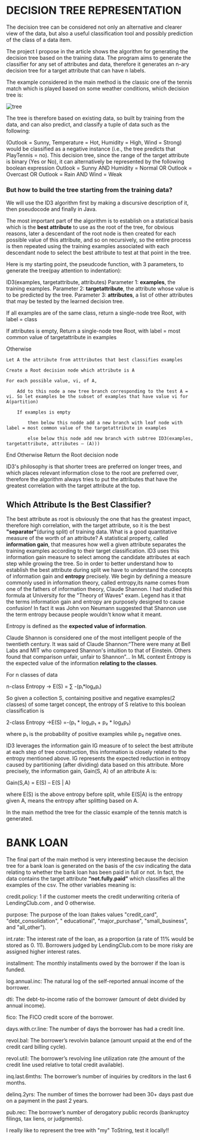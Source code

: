 # DECISION TREE REPRESENTATION

The decision tree can be considered not only an alternative and clearer view of the data, but also a useful classification tool and possibly prediction of the class of a data item.

The project I propose in the article shows the algorithm for generating the decision tree based on the training data.
The program aims to generate the classifier for any set of attributes and data, therefore it generates an n-ary decision tree for a target attribute that can have n labels.

The example considered in the main method is the classic one of the tennis match which is played based on some weather conditions, which decision tree is: 

![tree](https://github.com/antoniodefazio/mltraining/assets/61966052/947cfefa-04eb-46d6-b4b4-c5f743c6c98b)

The tree is therefore based on existing data, so built by training from the data, and can also predict, and classify a tuple of data such as the following:

(Outlook = Sunny, Temperature = Hot, Humidity = High, Wind = Strong)
 would be classified as a negative instance (i.e., the tree predicts that PlayTennis = no).
This decision tree, since the range of the target attribute is binary (Yes or No), it can alternatively be represented by the following boolean expression
Outlook = Sunny AND Humidity = Normal
OR Outlook = Overcast
OR Outlook = Rain  AND Wind = Weak

### But how to build the tree starting from the training data?

We will use the ID3 algorithm first by making a discursive description of it, then pseudocode and finally in Java.
 
The most important part of the algorithm is to establish on a statistical basis which is the __best attribute__ to use as the root of the tree, for obvious reasons, later a descendant of the root node is then created for each possible value of this attribute, and so on recursively, so the entire process is then repeated using the training examples associated with each descendant node to select the best attribute to test at that point in the tree.

Here is my starting point, the pseudcode function, with 3 parameters, to generate the tree(pay attention to indentation):

ID3(examples, targetattribute, attributes) 
Parameter 1: __examples__, the training examples. 
Parameter 2: __targetattribute__, the attribute whose value is to be predicted by the tree. 
Parameter 3: __attributes__, a list of other attributes that may be tested by the learned decision tree. 

If all examples are of the same class, return a single-node tree Root, with label = class

If attributes is empty, Return a single-node tree Root, with label = most common value of
targetattribute in examples

Otherwise

    Let A the attribute from atttributes that best classifies examples

    Create a Root decision node which attribute is A

    For each possible value, vi, of A,

        Add to this node a new tree branch corresponding to the test A = vi. So let examples be the subset of examples that have value vi for A(partition)

        If examples is empty

            then below this nodde add a new branch with leaf node with label = most common value of the targetattribute in examples

            else below this node add new branch with subtree ID3(examples, targetattribute, attributes – (A)))
End Otherwise
Return the  Root decision node

ID3's philosophy is that shorter trees are preferred on longer trees, and which places relevant information close to the root are preferred over, therefore the algorithm always tries to put the attributes that have the greatest correlation with the target attribute at the top.

## Which Attribute Is the Best Classifier?

The best attribute as root is obviously the one that has the greatest impact, therefore high correlation, with the target attribute, so it is the best __"separator"__(during split) of training data. What is a good quantitative measure of the worth of an attribute? A statistical property, called __information gain__, that measures how well a given attribute separates the training examples according to their target classification. ID3 uses this information gain measure to select among the candidate attributes at each step while growing the tree.
So in order to better understand how to establish the best attribute during split we have to understand the concepts of information gain and __entropy__ precisely. 
We begin by defining a measure commonly used in information theory, called entropy,its name comes from one of the fathers of information theory, Claude Shannon. I had studied this formula at University for the "Theory of Waves" exam. Legend has it that the terms information gain and entropy are purposely designed to cause confusion! In fact it was John von Neumann suggested that Shannon use the term entropy because people wouldn't know what it meant.

Entropy is defined as the __expected value of information__.

Claude Shannon is considered one of the most intelligent people of the twentieth century.
It was said of Claude Shannon:“There were many at Bell Labs and MIT who compared Shannon's intuition to that of Einstein. Others found that comparison unfair, unfair to Shannon”... 
In ML context Entropy is the expected value of the information __relating to the classes__. 

For n classes of data 

n-class Entropy -> E(S) = ∑ -(pᵢ*log₂pᵢ) 

So given a collection S, containing positive and negative examples(2 classes) of some target concept, the entropy of S relative to this boolean classification is

2-class Entropy ->E(S) =-(p₁ * log₂p₁ + p₂ * log₂p₂) 

where  p₁ is the probability of  positive examples while p₂ negative ones.

ID3 leverages the information gain IG measure of to select the best attribute at each step of tree construction, this information is closely related to the entropy mentioned above. IG represents the expected reduction in entropy caused by partitioning (after dividing) data based on
this attribute. More precisely, the information gain, Gain(S, A) of an attribute A is:


Gain(S,A) = E(S) – E(S | A)

where E(S) is the above entropy before split, while E(S|A) is the entropy given A, means the entropy after splitting based on A.

In the main method the tree for the classic example of the tennis match is generated.

# BANK LOAN

The final part of the main method is very interesting because the decision tree for a bank loan is generated on the basis of the csv indicating the data relating to whether the bank loan has been paid in full or not. In fact, the data contains the target attribute __“not.fully.paid”__ which classifies all the examples of the csv. The other variables meaning is:

credit.policy: 1 if the customer meets the credit underwriting criteria of LendingClub.com , and 0 otherwise.

purpose: The purpose of the loan (takes values "credit_card", "debt_consolidation", " educational", "major_purchase", "small_business", and "all_other").

int.rate: The interest rate of the loan, as a proportion (a rate of 11% would be stored as 0. 11). Borrowers judged by LendingClub.com to be more risky are assigned higher interest rates.

installment: The monthly installments owed by the borrower if the loan is funded.

log.annual.inc: The natural log of the self-reported annual income of the borrower.

dti: The debt-to-income ratio of the borrower (amount of debt divided by annual income).

fico: The FICO credit score of the borrower.

days.with.cr.line: The number of days the borrower has had a credit line.

revol.bal: The borrower’s revolvin balance (amount unpaid at the end of the credit card billing cycle).

revol.util: The borrower’s revolving line utilization rate (the amount of the credit line used relative to total credit available).

inq.last.6mths: The borrower’s number of inquiries by creditors in the last 6 months.

delinq.2yrs: The number of times the borrower had been 30+ days past due on a payment in the past 2 years.

pub.rec: The borrower’s number of derogatory public records (bankruptcy filings, tax liens, or judgments).

I really like to represent the tree with "my" ToString, test it locally!!
